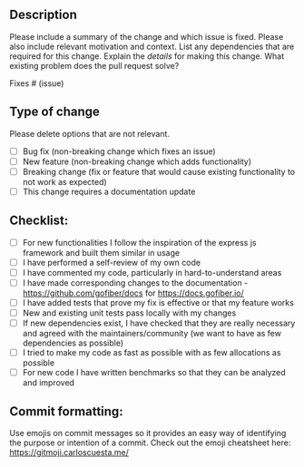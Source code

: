 ## Description

Please include a summary of the change and which issue is fixed. Please also include relevant motivation and context. List any dependencies that are required for this change. 
Explain the *details* for making this change. What existing problem does the pull request solve?

Fixes # (issue)

## Type of change

Please delete options that are not relevant.

- [ ] Bug fix (non-breaking change which fixes an issue)
- [ ] New feature (non-breaking change which adds functionality)
- [ ] Breaking change (fix or feature that would cause existing functionality to not work as expected)
- [ ] This change requires a documentation update

## Checklist:

- [ ] For new functionalities I follow the inspiration of the express js framework and built them similar in usage
- [ ] I have performed a self-review of my own code
- [ ] I have commented my code, particularly in hard-to-understand areas
- [ ] I have made corresponding changes to the documentation - https://github.com/gofiber/docs for https://docs.gofiber.io/
- [ ] I have added tests that prove my fix is effective or that my feature works
- [ ] New and existing unit tests pass locally with my changes
- [ ] If new dependencies exist, I have checked that they are really necessary and agreed with the maintainers/community (we want to have as few dependencies as possible)
- [ ] I tried to make my code as fast as possible with as few allocations as possible
- [ ] For new code I have written benchmarks so that they can be analyzed and improved

## Commit formatting:

Use emojis on commit messages so it provides an easy way of identifying the purpose or intention of a commit. Check out the emoji cheatsheet here: https://gitmoji.carloscuesta.me/
